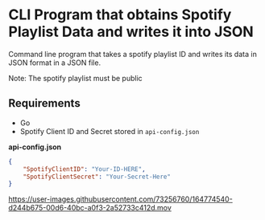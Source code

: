 # CLI Program that obtains Spotify Playlist Data and writes it into JSON
Command line program that takes a spotify playlist ID and writes its data in JSON format in a JSON file.

Note: The spotify playlist must be public
## Requirements
- Go
- Spotify Client ID and Secret stored in ```api-config.json```

<b>api-config.json</b>
```json
{
    "SpotifyClientID": "Your-ID-HERE",
    "SpotifyClientSecret": "Your-Secret-Here"
}
```


https://user-images.githubusercontent.com/73256760/164774540-d244b675-00d6-40bc-a0f3-2a52733c412d.mov

